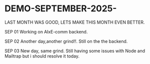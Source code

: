 # DEMO-SEPTEMBER-2025-
LAST MONTH WAS GOOD, LETS MAKE THIS MONTH EVEN BETTER.

SEP 01
Working on AIxE-comm backend.

SEP 02
Another day,another grind!!.
Still on the the backend.

SEP 03
New day, same grind.
Still having some issues with Node and Mailtrap but i should resolve it today.
